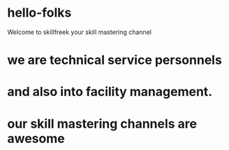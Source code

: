 # hello-folks
Welcome to skillfreek your skill mastering channel
# we are technical service personnels
# and also into facility management.
# our skill mastering channels are awesome
